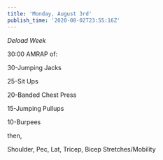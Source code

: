 ```yaml
---
title: 'Monday, August 3rd'
publish_time: '2020-08-02T23:55:16Z'
---
```


*Deload Week*

30:00 AMRAP of:

30-Jumping Jacks

25-Sit Ups

20-Banded Chest Press

15-Jumping Pullups

10-Burpees

then,

Shoulder, Pec, Lat, Tricep, Bicep Stretches/Mobility
